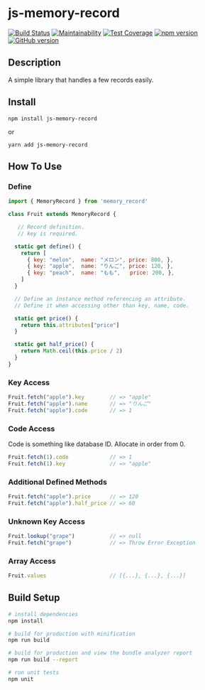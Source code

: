 # js-memory-record

[![Build Status](https://travis-ci.org/akicho8/js-memory-record.svg?branch=master)](https://travis-ci.org/akicho8/js-memory-record)
[![Maintainability](https://api.codeclimate.com/v1/badges/010e25e22f84080afe2d/maintainability)](https://codeclimate.com/github/akicho8/js-memory-record/maintainability)
[![Test Coverage](https://api.codeclimate.com/v1/badges/4de340004a69572e32a0/test_coverage)](https://codeclimate.com/github/akicho8/js-memory-record/test_coverage)
[![npm version](https://badge.fury.io/js/js-memory-record.svg)](https://badge.fury.io/js/js-memory-record)
[![GitHub version](https://badge.fury.io/gh/akicho8%2Fjs-memory-record.svg)](https://badge.fury.io/gh/akicho8%2Fjs-memory-record)

## Description

A simple library that handles a few records easily.

## Install

```shell
npm install js-memory-record
```

or

```shell
yarn add js-memory-record
```

## How To Use

### Define

```javascript
import { MemoryRecord } from 'memory_record'

class Fruit extends MemoryRecord {

   // Record definition.
   // key is required.

  static get define() {
    return [
      { key: "melon",  name: "メロン", price: 800, },
      { key: "apple",  name: "りんご", price: 120, },
      { key: "peach",  name: "もも",   price: 200, },
    ]
  }

  // Define an instance method referencing an attribute.
  // Define it when accessing other than key, name, code.

  static get price() {
    return this.attributes["price"]
  }

  static get half_price() {
    return Math.ceil(this.price / 2)
  }
}
```

### Key Access

```javascript
Fruit.fetch("apple").key        // => "apple"
Fruit.fetch("apple").name       // => "りんご"
Fruit.fetch("apple").code       // => 1
```

### Code Access

Code is something like database ID.
Allocate in order from 0.

```javascript
Fruit.fetch(1).code             // => 1
Fruit.fetch(1).key              // => "apple"
```

### Additional Defined Methods

```javascript
Fruit.fetch("apple").price      // => 120
Fruit.fetch("apple").half_price // => 60
```

### Unknown Key Access

```javascript
Fruit.lookup("grape")           // => null
Fruit.fetch("grape")            // => Throw Error Exception
```

### Array Access

```javascript
Fruit.values                    // [{...}, {...}, {...}]
```

## Build Setup

```bash
# install dependencies
npm install

# build for production with minification
npm run build

# build for production and view the bundle analyzer report
npm run build --report

# run unit tests
npm unit
```
